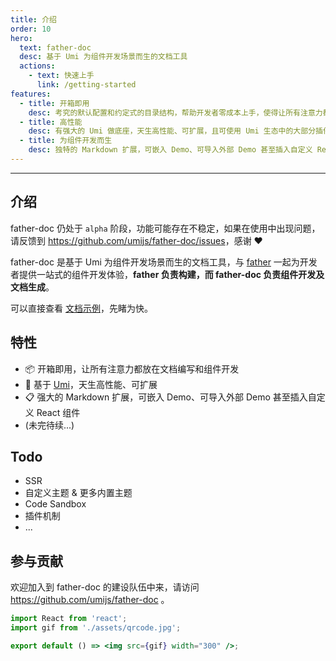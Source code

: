 ```yaml
---
title: 介绍
order: 10
hero:
  text: father-doc
  desc: 基于 Umi 为组件开发场景而生的文档工具
  actions:
    - text: 快速上手
      link: /getting-started
features:
  - title: 开箱即用
    desc: 考究的默认配置和约定式的目录结构，帮助开发者零成本上手，使得让所有注意力都能放在文档编写和组件开发上
  - title: 高性能
    desc: 有强大的 Umi 做底座，天生高性能、可扩展，且可使用 Umi 生态中的大部分插件
  - title: 为组件开发而生
    desc: 独特的 Markdown 扩展，可嵌入 Demo、可导入外部 Demo 甚至插入自定义 React 组件，使得组件的文档不仅能看，还好用
---
```


---

## 介绍

<Alert>
father-doc 仍处于 <code>alpha</code> 阶段，功能可能存在不稳定，如果在使用中出现问题，请反馈到 <a href="https://github.com/umijs/father-doc/issues">https://github.com/umijs/father-doc/issues</a>，感谢 ❤️
</Alert>

father-doc 是基于 Umi 为组件开发场景而生的文档工具，与 [father](https://github.com/umijs/father) 一起为开发者提供一站式的组件开发体验，**father 负责构建，而 father-doc 负责组件开发及文档生成**。

可以直接查看 [文档示例](#/examples)，先睹为快。

## 特性

- 📦 开箱即用，让所有注意力都放在文档编写和组件开发
- 🚀 基于 [Umi](https://umijs.org)，天生高性能、可扩展
- 📋 强大的 Markdown 扩展，可嵌入 Demo、可导入外部 Demo 甚至插入自定义 React 组件
- (未完待续...)

## Todo

- SSR
- 自定义主题 & 更多内置主题
- Code Sandbox
- 插件机制
- ...

## 参与贡献

欢迎加入到 father-doc 的建设队伍中来，请访问 https://github.com/umijs/father-doc 。

```jsx | inline
import React from 'react';
import gif from './assets/qrcode.jpg';

export default () => <img src={gif} width="300" />;
```
